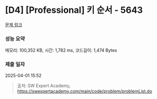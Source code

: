 # [D4] [Professional] 키 순서 - 5643 

[문제 링크](https://swexpertacademy.com/main/code/problem/problemDetail.do?contestProbId=AWXQsLWKd5cDFAUo) 

### 성능 요약

메모리: 100,352 KB, 시간: 1,782 ms, 코드길이: 1,474 Bytes

### 제출 일자

2025-04-01 15:52



> 출처: SW Expert Academy, https://swexpertacademy.com/main/code/problem/problemList.do